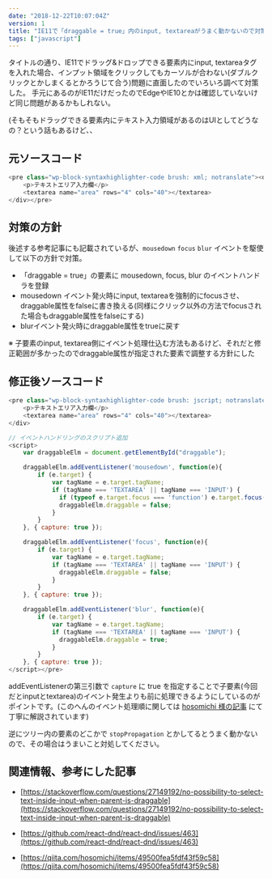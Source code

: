 ```yaml
---
date: "2018-12-22T10:07:04Z"
version: 1
title: "IE11で「draggable = true」内のinput, textareaがうまく動かないので対策した"
tags: ["javascript"]
---
```


タイトルの通り、IE11でドラッグ&ドロップできる要素内にinput, textareaタグを入れた場合、インプット領域をクリックしてもカーソルが合わない(ダブルクリックとかしまくるとかろうじて合う)問題に直面したのでいろいろ調べて対策した。
手元にあるのがIE11だけだったのでEdgeやIE10とかは確認していないけど同じ問題があるかもしれない。

(そもそもドラッグできる要素内にテキスト入力領域があるのはUIとしてどうなの？という話もあるけど、、

## 元ソースコード
```javascript
<pre class="wp-block-syntaxhighlighter-code brush: xml; notranslate"><div draggable="true" id="draggable">
	<p>テキストエリア入力欄</p>
	<textarea name="area" rows="4" cols="40"></textarea>
</div></pre>
```

## 対策の方針

後述する参考記事にも記載されているが、`mousedown` `focus` `blur` イベントを駆使して以下の方針で対策。

* 「draggable = true」の要素に mousedown, focus, blur のイベントハンドラを登録
* mousedown イベント発火時にinput, textareaを強制的にfocusさせ、draggable属性をfalseに書き換える(同様にクリック以外の方法でfocusされた場合もdraggable属性をfalseにする)
* blurイベント発火時にdraggable属性をtrueに戻す

※ 子要素のinput, textarea側にイベント処理仕込む方法もあるけど、それだと修正範囲が多かったのでdraggable属性が指定された要素で調整する方針にした

## 修正後ソースコード
```javascript
<pre class="wp-block-syntaxhighlighter-code brush: jscript; notranslate"><div draggable="true" id="draggable">
	<p>テキストエリア入力欄</p>
	<textarea name="area" rows="4" cols="40"></textarea>
</div>

// イベントハンドリングのスクリプト追加
<script>
	var draggableElm = document.getElementById("draggable");

	draggableElm.addEventListener('mousedown', function(e){
		if (e.target) {
            var tagName = e.target.tagName;
            if (tagName === 'TEXTAREA' || tagName === 'INPUT') {
              if (typeof e.target.focus === 'function') e.target.focus();
              draggableElm.draggable = false;
            }
        }
	}, { capture: true });

	draggableElm.addEventListener('focus', function(e){
        if (e.target) {
        	var tagName = e.target.tagName;
            if (tagName === 'TEXTAREA' || tagName === 'INPUT') {
              draggableElm.draggable = false;
            }
        }
	}, { capture: true });

	draggableElm.addEventListener('blur', function(e){
        if (e.target) {
        	var tagName = e.target.tagName;
            if (tagName === 'TEXTAREA' || tagName === 'INPUT') {
              draggableElm.draggable = true;
            }
        }
	}, { capture: true });
</script></pre>
```

addEventListenerの第三引数で `capture` に true を指定することで子要素(今回だとinputとtextarea)のイベント発生よりも前に処理できるようにしているのがポイントです。(このへんのイベント処理順に関しては [hosomichi 様の記事](https://qiita.com/hosomichi/items/49500fea5fdf43f59c58) にて丁寧に解説されています)

逆にツリー内の要素のどこかで `stopPropagation` とかしてるとうまく動かないので、その場合はうまいこと対処してください。

## 関連情報、参考にした記事

- [https://stackoverflow.com/questions/27149192/no-possibility-to-select-text-inside-input-when-parent-is-draggable](https://stackoverflow.com/questions/27149192/no-possibility-to-select-text-inside-input-when-parent-is-draggable)

- [https://github.com/react-dnd/react-dnd/issues/463](https://github.com/react-dnd/react-dnd/issues/463)

- [https://qiita.com/hosomichi/items/49500fea5fdf43f59c58](https://qiita.com/hosomichi/items/49500fea5fdf43f59c58)